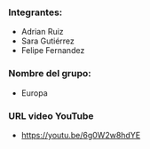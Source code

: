 ### Integrantes:
- Adrian Ruiz
- Sara Gutiérrez
- Felipe Fernandez

### Nombre del grupo:
- Europa

### URL video YouTube
- https://youtu.be/6g0W2w8hdYE
